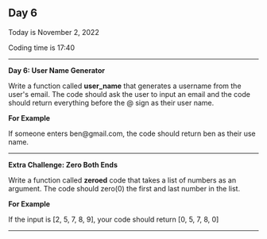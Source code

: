 <h2>Day 6</h2>
<p>Today is November 2, 2022</p>
<p>Coding time is 17:40</p>
<hr/>

<p><b>Day 6: User Name Generator</b></p>
<p>Write a function called <b>user_name</b> that generates a username from the user's email.
The code should ask the user to input an email and the code should return everything before the @ sign as their user name.</p>
<p><b>For Example</b></p>
<p>If someone enters ben@gmail.com, the code should return ben as their use name.</p>
<hr/>

<p><b>Extra Challenge: Zero Both Ends</b></p>
<p>Write a function called <b>zeroed</b> code that takes a list of numbers as an argument.
The code should zero(0) the first and last number in the list.</p>
<p><b>For Example</b></p>
<p>If the input is [2, 5, 7, 8, 9], your code should return [0, 5, 7, 8, 0]</p>
<hr/>
